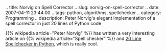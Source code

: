 .. title: Norvig on Spell Corrector
.. slug: norvig-on-spell-corrector
.. date: 2007-04-11 23:44:00
.. tags: python, algorithms, spellchecker
.. category: Programming
.. description: Peter Norvig's elegant implementation of a spell corrector in just 20 lines of Python code

{{% wikipedia article="Peter Norvig" %}} has written a very interesting article on {{% wikipedia article="Spell checker" %}} and [20 Line Spellchecker in Python](http://norvig.com/spell-correct.html), which is really cool.
